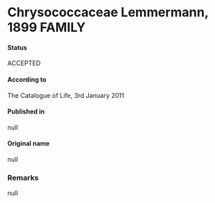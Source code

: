 Chrysococcaceae Lemmermann, 1899 FAMILY
=======

#### Status
ACCEPTED

#### According to
The Catalogue of Life, 3rd January 2011

#### Published in
null

#### Original name
null

### Remarks
null